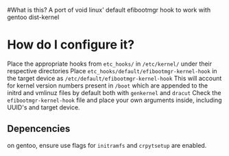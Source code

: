 #What is this? 
A port of void linux' default efibootmgr hook to work with gentoo dist-kernel

# How do I configure it? 
Place the appropriate hooks from `etc_hooks/` in `/etc/kernel/` under their respective directories
Place `etc_hooks/default/efibootmgr-kernel-hook` in the target device as `/etc/default/efibootmgr-kernel-hook`
This will account for kernel version numbers present in `/boot` which are appended to the initrd and vmlinuz files by default both with `genkernel` and `dracut`
Check the `efibootmgr-kernel-hook` file and place your own arguments inside, including UUID's and target device.

## Depencencies
on gentoo, ensure use flags for `initramfs` and `crpytsetup` are enabled. 
